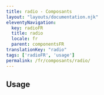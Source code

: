 ```yaml
---
title: radio - Composants
layout: "layouts/documentation.njk"
eleventyNavigation:
  key: radioFR
  title: radio
  locale: fr
  parent: componentsFR
translationKey: "radio"
tags: ['radioFR', 'usage']
permalink: /fr/composants/radio/
---
```


## Usage